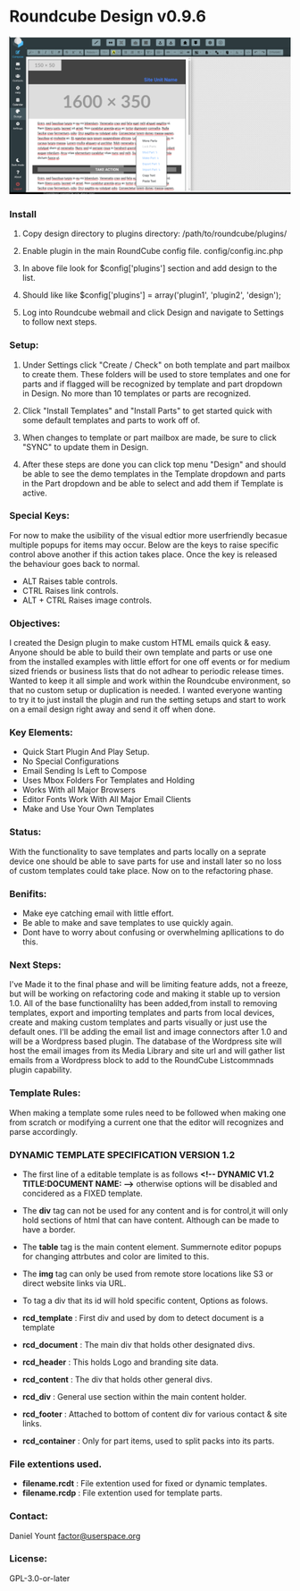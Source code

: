 # Roundcube Design v0.9.6

![RoundCube Design View ](/images/RCDesign096.png "In design view.")

### Install 

1. Copy design directory to plugins directory: /path/to/roundcube/plugins/

2. Enable plugin in the main RoundCube config file. config/config.inc.php

3. In above file look for $config['plugins'] section and add design to the list.

4. Should like like $config['plugins'] = array('plugin1', 'plugin2', 'design');

5. Log into Roundcube webmail and click Design and navigate to Settings to follow next steps.

### Setup: 
1.  Under Settings click "Create / Check" on both template and part mailbox
to create them. These folders will be used to store templates and one for parts
and if flagged will be recognized by template and part dropdown in Design. No
more than 10 templates or parts are recognized.

2.  Click "Install Templates" and "Install Parts" to get started quick with some
default templates and parts to work off of.

3.  When changes to template or part mailbox are made, be sure to click "SYNC"
to update them in Design.

4.  After these steps are done you can click top menu "Design" and should
be able to see the demo templates in the Template dropdown and parts in the Part
dropdown and be able to select and add them if Template is active.


### Special Keys:
 For now to make the usibility of the visual edtior more userfriendly becasue multiple popups for items may occur. Below are the keys to raise specific control above another if this action takes place. Once the key is released the behaviour goes back to normal.

* ALT Raises table controls.
* CTRL Raises link controls.
* ALT + CTRL Raises image controls.

### Objectives: 
 I created the Design plugin to make custom HTML emails quick & easy. Anyone should be able to build their own template and parts or use one from the installed examples with little effort for one off events or for medium sized friends or business lists that do not adhear to periodic release times. Wanted to keep it all simple and work within the Roundcube environment, so that no custom setup or duplication is needed. I wanted everyone wanting to try it to just install the plugin and run the setting setups and start to work on a email design right away and send it off when done.


### Key Elements: 
* Quick Start Plugin And Play Setup.
* No Special Configurations
* Email Sending Is Left to Compose
* Uses Mbox Folders For Templates and Holding
* Works With all Major Browsers
* Editor Fonts Work With All Major Email Clients
* Make and Use Your Own Templates

### Status:
With the functionality to save templates and parts locally on a seprate device one should be able to save parts for use and install later so no loss of custom templates could take place. Now on to the refactoring phase. 

### Benifits: 
* Make eye catching email with little effort.
* Be able to make and save templates to use quickly again.
* Dont have to worry about confusing or overwhelming apllications to do this.

### Next Steps: 
 I've Made it to the final phase and will be limiting feature adds, not a freeze, but will be working on refactoring code and making it stable up to version 1.0. All of the base functionalilty has been added,from install to removing templates, export and importing templates and parts from local devices, create and making custom templates and parts visually or just use the default ones. I'll be adding the email list and image connectors after 1.0 and will be a Wordpress based plugin. The database of the Wordpress site will host the email images from its Media Library and site url and will gather list emails from a Wordpress block to add to the RoundCube Listcommnads plugin capability.  

### Template Rules:
 When making a template some rules need to be followed when making one from scratch or modifying a current one that the editor will recognizes and parse accordingly.

### DYNAMIC TEMPLATE SPECIFICATION VERSION 1.2
*  The first line of a editable template is as follows **&lt;!-- DYNAMIC V1.2 TITLE:DOCUMENT NAME: --&gt;** otherwise options will be disabled and concidered as a FIXED template. 
* The **div** tag can not be used for any content and is for control,it will only hold sections of html that can have content. Although can be made to have a border.
* The **table** tag is the main content element. Summernote editor popups for changing attrbutes and color are limited to this. 
* The **img** tag can only be used from remote store locations like S3 or direct website links via URL.
* To tag a div that its id will hold specific content, Options as folows.

* **rcd_template** : First div and used by dom to detect document is a template
* **rcd_document** : The main div that holds other designated divs.
* **rcd_header** : This holds Logo and branding site data.
* **rcd_content** : The div that holds other general divs.
* **rcd_div** : General use section within the main content holder.
* **rcd_footer** : Attached to bottom of content div for various contact & site links.
* **rcd_container** : Only for part items, used to split packs into its parts. 

### File extentions used.
* **filename.rcdt** : File extention used for fixed or dynamic templates.
* **filename.rcdp** : File extention used for template parts.


### Contact:   
Daniel Yount
factor@userspace.org

### License: 
GPL-3.0-or-later


